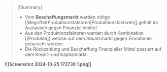 >[!Summary]
>- Vom **Beschaffungsmarkt** werden nötige [[Begriffe#Produktionsfaktoren|Produktionsfaktoren]]  geholt im Austausch gegen Finanziellemittel
>- Aus den Produktionsfaktoren werden durch Kombination [[Produkte]] welche auf dem Absatzmarkt gegen Einnahmen getauscht werden.
>- Die Rückzahlung und Beschaffung  Finanzieller Mittel passiert auf dem Kredit- und Kapitalmarkt.


![[Screenshot 2024-10-25 172730 1.png]]

